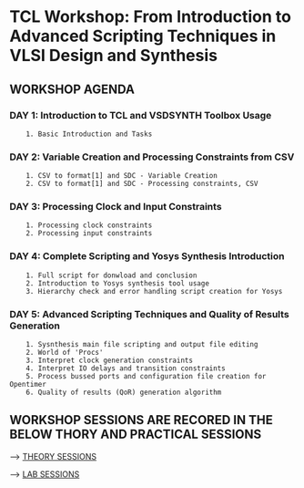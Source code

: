 # TCL Workshop: From Introduction to Advanced Scripting Techniques in VLSI Design and Synthesis

## WORKSHOP AGENDA
### DAY 1: Introduction to TCL and VSDSYNTH Toolbox Usage
        1. Basic Introduction and Tasks
        
### DAY 2: Variable Creation and Processing Constraints from CSV
        1. CSV to format[1] and SDC - Variable Creation
        2. CSV to format[1] and SDC - Processing constraints, CSV
        
### DAY 3: Processing Clock and Input Constraints
        1. Processing clock constraints
        2. Processing input constraints
        
### DAY 4: Complete Scripting and Yosys Synthesis Introduction
        1. Full script for donwload and conclusion
        2. Introduction to Yosys synthesis tool usage
        3. Hierarchy check and error handling script creation for Yosys
        
### DAY 5: Advanced Scripting Techniques and Quality of Results Generation
        1. Sysnthesis main file scripting and output file editing
        2. World of 'Procs'
        3. Interpret clock generation constraints
        4. Interpret IO delays and transition constraints
        5. Process bussed ports and configuration file creation for Opentimer
        6. Quality of results (QoR) generation algorithm

## WORKSHOP SESSIONS ARE RECORED IN THE BELOW THORY AND PRACTICAL SESSIONS
  
  --> [THEORY SESSIONS](https://github.com/prachurjyaghy/TCL_Workshop--From_Basic_to_Advanced_in_VLSI/blob/c0ad8ba90d45cbc6c19835ce4bf775f574ecb564/THEORY%20SESSIONS.md)

  --> [LAB SESSIONS](https://github.com/prachurjyaghy/TCL_Workshop--From_Basic_to_Advanced_in_VLSI/blob/d3d754725632f34b5cb7cd73e00f983182c1dc38/LAB%20SESSIONS.md)
        
